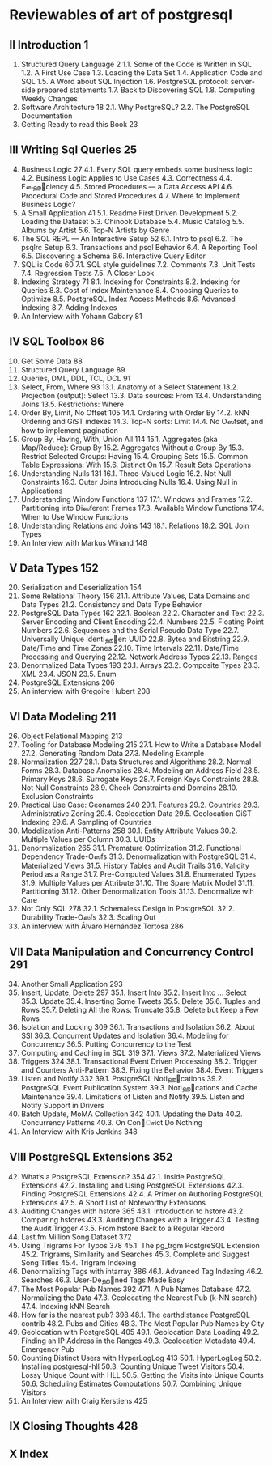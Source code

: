 # Reviewables of art of postgresql

## II Introduction 1
1. Structured Query Language 2
1.1. Some of the Code is Written in SQL 
1.2. A First Use Case 
1.3. Loading the Data Set 
1.4. Application Code and SQL 
1.5. A Word about SQL Injection 
1.6. PostgreSQL protocol: server-side prepared statements 
1.7. Back to Discovering SQL 
1.8. Computing Weekly Changes 
2. Software Architecture 18
2.1. Why PostgreSQL? 
2.2. The PostgreSQL Documentation 
3. Getting Ready to read this Book 23

## III Writing Sql Queries 25
4. Business Logic 27
4.1. Every SQL query embeds some business logic 
4.2. Business Logic Applies to Use Cases 
4.3. Correctness 
4.4. Eஸஹ஭ciency 
4.5. Stored Procedures — a Data Access API 
4.6. Procedural Code and Stored Procedures 
4.7. Where to Implement Business Logic? 
5. A Small Application 41
5.1. Readme First Driven Development 
5.2. Loading the Dataset 
5.3. Chinook Database 
5.4. Music Catalog 
5.5. Albums by Artist 
5.6. Top-N Artists by Genre 
6. The SQL REPL — An Interactive Setup 52
6.1. Intro to psql 
6.2. The psqlrc Setup 
6.3. Transactions and psql Behavior 
6.4. A Reporting Tool 
6.5. Discovering a Schema 
6.6. Interactive Query Editor 
7. SQL is Code 60
7.1. SQL style guidelines 
7.2. Comments 
7.3. Unit Tests 
7.4. Regression Tests 
7.5. A Closer Look 
8. Indexing Strategy 71
8.1. Indexing for Constraints 
8.2. Indexing for Queries 
8.3. Cost of Index Maintenance 
8.4. Choosing Queries to Optimize 
8.5. PostgreSQL Index Access Methods 
8.6. Advanced Indexing 
8.7. Adding Indexes 
9. An Interview with Yohann Gabory 81

## IV SQL Toolbox 86
10. Get Some Data 88
11. Structured Query Language 89
12. Queries, DML, DDL, TCL, DCL 91
13. Select, From, Where 93
13.1. Anatomy of a Select Statement 
13.2. Projection (output): Select 
13.3. Data sources: From 
13.4. Understanding Joins 
13.5. Restrictions: Where 
14. Order By, Limit, No Offset 105
14.1. Ordering with Order By 
14.2. kNN Ordering and GiST indexes 
14.3. Top-N sorts: Limit 
14.4. No Oஸfset, and how to implement pagination 
15. Group By, Having, With, Union All 114
15.1. Aggregates (aka Map/Reduce): Group By 
15.2. Aggregates Without a Group By 
15.3. Restrict Selected Groups: Having 
15.4. Grouping Sets 
15.5. Common Table Expressions: With 
15.6. Distinct On 
15.7. Result Sets Operations 
16. Understanding Nulls 131
16.1. Three-Valued Logic 
16.2. Not Null Constraints 
16.3. Outer Joins Introducing Nulls 
16.4. Using Null in Applications 
17. Understanding Window Functions 137
17.1. Windows and Frames 
17.2. Partitioning into Diஸferent Frames 
17.3. Available Window Functions 
17.4. When to Use Window Functions 
18. Understanding Relations and Joins 143
18.1. Relations 
18.2. SQL Join Types 
19. An Interview with Markus Winand 148

## V Data Types 152
20. Serialization and Deserialization 154
21. Some Relational Theory 156
21.1. Attribute Values, Data Domains and Data Types 
21.2. Consistency and Data Type Behavior 
22. PostgreSQL Data Types 162
22.1. Boolean 
22.2. Character and Text 
22.3. Server Encoding and Client Encoding 
22.4. Numbers 
22.5. Floating Point Numbers 
22.6. Sequences and the Serial Pseudo Data Type 
22.7. Universally Unique Identiஹ஭er: UUID 
22.8. Bytea and Bitstring 
22.9. Date/Time and Time Zones 
22.10. Time Intervals 
22.11. Date/Time Processing and Querying 
22.12. Network Address Types 
22.13. Ranges 
23. Denormalized Data Types 193
23.1. Arrays 
23.2. Composite Types 
23.3. XML 
23.4. JSON 
23.5. Enum 
24. PostgreSQL Extensions 206
25. An interview with Grégoire Hubert 208

## VI Data Modeling 211
26. Object Relational Mapping 213
27. Tooling for Database Modeling 215
27.1. How to Write a Database Model 
27.2. Generating Random Data 
27.3. Modeling Example 
28. Normalization 227
28.1. Data Structures and Algorithms 
28.2. Normal Forms 
28.3. Database Anomalies 
28.4. Modeling an Address Field 
28.5. Primary Keys 
28.6. Surrogate Keys 
28.7. Foreign Keys Constraints 
28.8. Not Null Constraints 
28.9. Check Constraints and Domains 
28.10. Exclusion Constraints 
29. Practical Use Case: Geonames 240
29.1. Features 
29.2. Countries 
29.3. Administrative Zoning 
29.4. Geolocation Data 
29.5. Geolocation GiST Indexing 
29.6. A Sampling of Countries 
30. Modelization Anti-Patterns 258
30.1. Entity Attribute Values 
30.2. Multiple Values per Column 
30.3. UUIDs 
31. Denormalization 265
31.1. Premature Optimization 
31.2. Functional Dependency Trade-Oஸfs 
31.3. Denormalization with PostgreSQL 
31.4. Materialized Views 
31.5. History Tables and Audit Trails 
31.6. Validity Period as a Range 
31.7. Pre-Computed Values 
31.8. Enumerated Types 
31.9. Multiple Values per Attribute 
31.10. The Spare Matrix Model 
31.11. Partitioning 
31.12. Other Denormalization Tools 
31.13. Denormalize wih Care 
32. Not Only SQL 278
32.1. Schemaless Design in PostgreSQL 
32.2. Durability Trade-Oஸfs 
32.3. Scaling Out 
33. An interview with Álvaro Hernández Tortosa 286

## VII Data Manipulation and Concurrency Control 291
34. Another Small Application 293
35. Insert, Update, Delete 297
35.1. Insert Into 
35.2. Insert Into … Select 
35.3. Update 
35.4. Inserting Some Tweets 
35.5. Delete 
35.6. Tuples and Rows 
35.7. Deleting All the Rows: Truncate 
35.8. Delete but Keep a Few Rows 
36. Isolation and Locking 309
36.1. Transactions and Isolation 
36.2. About SSI 
36.3. Concurrent Updates and Isolation 
36.4. Modeling for Concurrency 
36.5. Putting Concurrency to the Test 
37. Computing and Caching in SQL 319
37.1. Views 
37.2. Materialized Views 
38. Triggers 324
38.1. Transactional Event Driven Processing 
38.2. Trigger and Counters Anti-Pattern 
38.3. Fixing the Behavior 
38.4. Event Triggers 
39. Listen and Notify 332
39.1. PostgreSQL Notiஹ஭cations 
39.2. PostgreSQL Event Publication System 
39.3. Notiஹ஭cations and Cache Maintenance 
39.4. Limitations of Listen and Notify 
39.5. Listen and Notify Support in Drivers 
40. Batch Update, MoMA Collection 342
40.1. Updating the Data 
40.2. Concurrency Patterns 
40.3. On Con஺ாict Do Nothing 
41. An Interview with Kris Jenkins 348

## VIII PostgreSQL Extensions 352
42. What’s a PostgreSQL Extension? 354
42.1. Inside PostgreSQL Extensions 
42.2. Installing and Using PostgreSQL Extensions 
42.3. Finding PostgreSQL Extensions 
42.4. A Primer on Authoring PostgreSQL Extensions 
42.5. A Short List of Noteworthy Extensions 
43. Auditing Changes with hstore 365
43.1. Introduction to hstore 
43.2. Comparing hstores 
43.3. Auditing Changes with a Trigger 
43.4. Testing the Audit Trigger 
43.5. From hstore Back to a Regular Record 
44. Last.fm Million Song Dataset 372
45. Using Trigrams For Typos 378
45.1. The pg_trgm PostgreSQL Extension 
45.2. Trigrams, Similarity and Searches 
45.3. Complete and Suggest Song Titles 
45.4. Trigram Indexing 
46. Denormalizing Tags with intarray 386
46.1. Advanced Tag Indexing 
46.2. Searches 
46.3. User-Deஹ஭ned Tags Made Easy 
47. The Most Popular Pub Names 392
47.1. A Pub Names Database 
47.2. Normalizing the Data 
47.3. Geolocating the Nearest Pub (k-NN search) 
47.4. Indexing kNN Search 
48. How far is the nearest pub? 398
48.1. The earthdistance PostgreSQL contrib 
48.2. Pubs and Cities 
48.3. The Most Popular Pub Names by City 
49. Geolocation with PostgreSQL 405
49.1. Geolocation Data Loading 
49.2. Finding an IP Address in the Ranges 
49.3. Geolocation Metadata 
49.4. Emergency Pub 
50. Counting Distinct Users with HyperLogLog 413
50.1. HyperLogLog 
50.2. Installing postgresql-hll 
50.3. Counting Unique Tweet Visitors 
50.4. Lossy Unique Count with HLL 
50.5. Getting the Visits into Unique Counts 
50.6. Scheduling Estimates Computations 
50.7. Combining Unique Visitors 
51. An Interview with Craig Kerstiens 425

## IX Closing Thoughts 428

## X Index